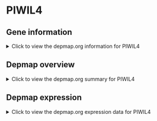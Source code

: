 <h1>PIWIL4</h1>

<h2>Gene information</h2>
<details>
  <summary>Click to view the depmap.org information for PIWIL4</summary>
  <iframe src="https://depmap.org/portal/gene/PIWIL4?tab=about" style="border:none;width:100%;height:800px"></iframe>
</details>

<h2>Depmap overview</h2>
<details>
  <summary>Click to view the depmap.org summary for PIWIL4</summary>
  <iframe src="https://depmap.org/portal/gene/PIWIL4?tab=overview" style="border:none;width:100%;height:800px"></iframe>
</details>

<h2>Depmap expression</h2>
<details>
  <summary>Click to view the depmap.org expression data for PIWIL4</summary>
  <iframe src="https://depmap.org/portal/gene/PIWIL4?tab=characterization" style="border:none;width:100%;height:800px"></iframe>
</details>


<!--
<h2>Reactome Pathway diagram</h2>
PNAME
-->


